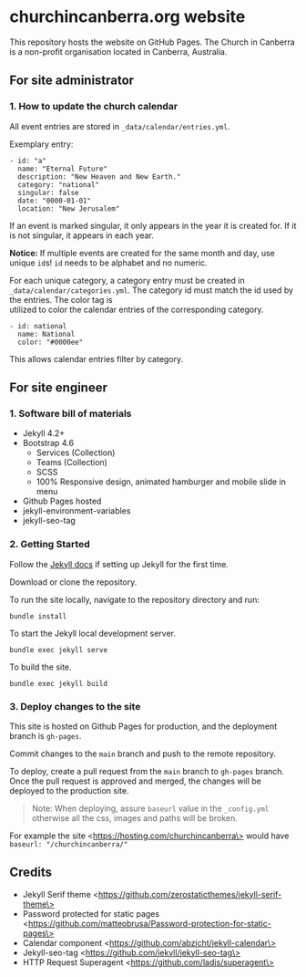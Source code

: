 # churchincanberra.org website

This repository hosts the website on GitHub Pages. The Church in Canberra is a non-profit organisation located in Canberra, Australia.

## For site administrator

### 1\. How to update the church calendar

All event entries are stored in `_data/calendar/entries.yml`.

Exemplary entry:

```
- id: "a"
  name: "Eternal Future"
  description: "New Heaven and New Earth."
  category: "national"
  singular: false
  date: "0000-01-01"
  location: "New Jerusalem"
```

If an event is marked singular, it only appears in the year it is created for. If it is not singular, it appears in each year.

**Notice:** If multiple events are created for the same month and day, use unique `id`s! `id` needs to be alphabet and no numeric.

For each unique category, a category entry must be created in `_data/calendar/categories.yml`. The category id must match the id used by the entries. The color tag is  
utilized to color the calendar entries of the corresponding category.

```
- id: national
  name: National
  color: "#0000ee"
```

This allows calendar entries filter by category.

## For site engineer

### 1\. Software bill of materials

- Jekyll 4.2+
- Bootstrap 4.6
  - Services (Collection)
  - Teams (Collection)
  - SCSS
  - 100% Responsive design, animated hamburger and mobile slide in menu
- Github Pages hosted
- jekyll-environment-variables
- jekyll-seo-tag

### 2\. Getting Started

Follow the [Jekyll docs](https://jekyllrb.com/docs/installation/) if setting up Jekyll for the first time.

Download or clone the repository.

To run the site locally, navigate to the repository directory and run:

```
bundle install
```

To start the Jekyll local development server.

```
bundle exec jekyll serve
```

To build the site.

```
bundle exec jekyll build
```

### 3\. Deploy changes to the site

This site is hosted on Github Pages for production, and the deployment branch is `gh-pages`.

Commit changes to the `main` branch and push to the remote repository.

To deploy, create a pull request from the `main` branch to `gh-pages` branch. Once the pull request is approved and merged, the changes will be deployed to the production site.

> Note: When deploying, assure `baseurl` value in the `_config.yml` otherwise all the css, images and paths will be broken.

For example the site \<https://hosting.com/churchincanberra\> would have `baseurl: "/churchincanberra/"`

## Credits

- Jekyll Serif theme \<https://github.com/zerostaticthemes/jekyll-serif-theme\>
- Password protected for static pages \<https://github.com/matteobrusa/Password-protection-for-static-pages\>
- Calendar component \<https://github.com/abzicht/jekyll-calendar\>
- Jekyll-seo-tag \<https://github.com/jekyll/jekyll-seo-tag\>
- HTTP Request Superagent \<https://github.com/ladjs/superagent\>
